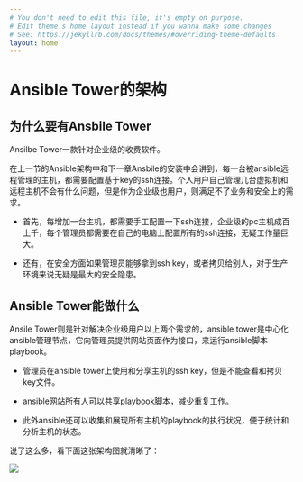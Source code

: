 ```yaml
---
# You don't need to edit this file, it's empty on purpose.
# Edit theme's home layout instead if you wanna make some changes
# See: https://jekyllrb.com/docs/themes/#overriding-theme-defaults
layout: home
---
```


# Ansible Tower的架构

## 为什么要有Ansbile Tower
Ansilbe Tower一款针对企业级的收费软件。

在上一节的Ansible架构中和下一章Ansbile的安装中会讲到，每一台被ansible远程管理的主机，都需要配置基于key的ssh连接。个人用户自己管理几台虚拟机和远程主机不会有什么问题，但是作为企业级也用户，则满足不了业务和安全上的需求。

* 首先，每增加一台主机，都需要手工配置一下ssh连接，企业级的pc主机成百上千，每个管理员都需要在自己的电脑上配置所有的ssh连接，无疑工作量巨大。


* 还有，在安全方面如果管理员能够拿到ssh key，或者拷贝给别人，对于生产环境来说无疑是最大的安全隐患。


## Ansible Tower能做什么
Ansile Tower则是针对解决企业级用户以上两个需求的，ansible tower是中心化ansible管理节点，它向管理员提供网站页面作为接口，来运行ansible脚本playbook。

* 管理员在ansible tower上使用和分享主机的ssh key，但是不能查看和拷贝key文件。

* ansible网站所有人可以共享playbook脚本，减少重复工作。

* 此外ansible还可以收集和展现所有主机的playbook的执行状况，便于统计和分析主机的状态。

说了这么多，看下面这张架构图就清晰了：

![](ansible-tower-arti-2nd.png)


